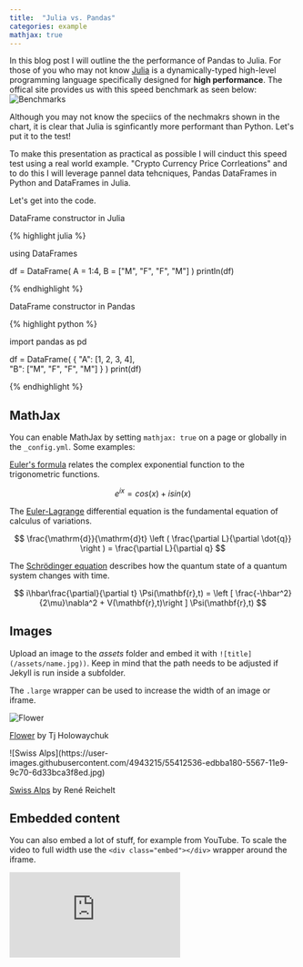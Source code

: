 ```yaml
---
title:  "Julia vs. Pandas"
categories: example
mathjax: true
---
```


In this blog post I will outline the the performance of Pandas to Julia. For those of you who may not know [Julia](https://julialang.org/) is a dynamically-typed high-level programming language specifically designed for **high performance**. The offical site provides us with this speed benchmark as seen below:
![Benchmarks](https://julialang.org/images/benchmarks.svg)

Although you may not know the speciics of the nechmakrs shown in the chart, it is clear that Julia is sginficantly more performant than Python. Let's put it to the test!

To make this presentation as practical as possible I will cinduct this speed test using a real world example. "Crypto Currency Price Corrleations" and to do this I will leverage pannel data tehcniques, Pandas DataFrames in Python and DataFrames in Julia.

Let's get into the code.


DataFrame constructor in Julia

{% highlight julia %}

using DataFrames

df = DataFrame(
    A = 1:4,
    B = ["M", "F", "F", "M"]
)
println(df)

{% endhighlight %}

DataFrame constructor in Pandas

{% highlight python %}

import pandas as pd

df = DataFrame(
    {
      "A": [1, 2, 3, 4],  
      "B": ["M", "F", "F", "M"]
    }
)
print(df)

{% endhighlight %}

## MathJax

You can enable MathJax by setting `mathjax: true` on a page or globally in the `_config.yml`. Some examples:

[Euler's formula](https://en.wikipedia.org/wiki/Euler%27s_formula) relates the  complex exponential function to the trigonometric functions.

$$ e^{ix}=cos(x)+isin(x) $$

The [Euler-Lagrange](https://en.wikipedia.org/wiki/Lagrangian_mechanics) differential equation is the fundamental equation of calculus of variations.

$$ \frac{\mathrm{d}}{\mathrm{d}t} \left ( \frac{\partial L}{\partial \dot{q}} \right ) = \frac{\partial L}{\partial q} $$

The [Schrödinger equation](https://en.wikipedia.org/wiki/Schr%C3%B6dinger_equation) describes how the quantum state of a quantum system changes with time.

$$ i\hbar\frac{\partial}{\partial t} \Psi(\mathbf{r},t) = \left [ \frac{-\hbar^2}{2\mu}\nabla^2 + V(\mathbf{r},t)\right ] \Psi(\mathbf{r},t) $$

## Images

Upload an image to the *assets* folder and embed it with `![title](/assets/name.jpg))`. Keep in mind that the path needs to be adjusted if Jekyll is run inside a subfolder.

The `.large` wrapper can be used to increase the width of an image or iframe.

![Flower](https://user-images.githubusercontent.com/4943215/55412447-bcdb6c80-5567-11e9-8d12-b1e35fd5e50c.jpg)

[Flower](https://unsplash.com/photos/iGrsa9rL11o) by Tj Holowaychuk

<div class="large" markdown="1">
![Swiss Alps](https://user-images.githubusercontent.com/4943215/55412536-edbba180-5567-11e9-9c70-6d33bca3f8ed.jpg)
</div>

[Swiss Alps](https://unsplash.com/photos/u0DmxB76uF4) by René Reichelt

## Embedded content

You can also embed a lot of stuff, for example from YouTube. To scale the video to full width use the `<div class="embed"></div>` wrapper around the iframe.

<div class="embed"><iframe src="https://www.youtube.com/embed/_C0A5zX-iqM" frameborder="0" allowfullscreen></iframe></div>
